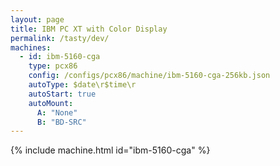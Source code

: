 ```yaml
---
layout: page
title: IBM PC XT with Color Display
permalink: /tasty/dev/
machines:
  - id: ibm-5160-cga
    type: pcx86
    config: /configs/pcx86/machine/ibm-5160-cga-256kb.json
    autoType: $date\r$time\r
    autoStart: true
    autoMount:
      A: "None"
      B: "BD-SRC"
---
```


{% include machine.html id="ibm-5160-cga" %}
